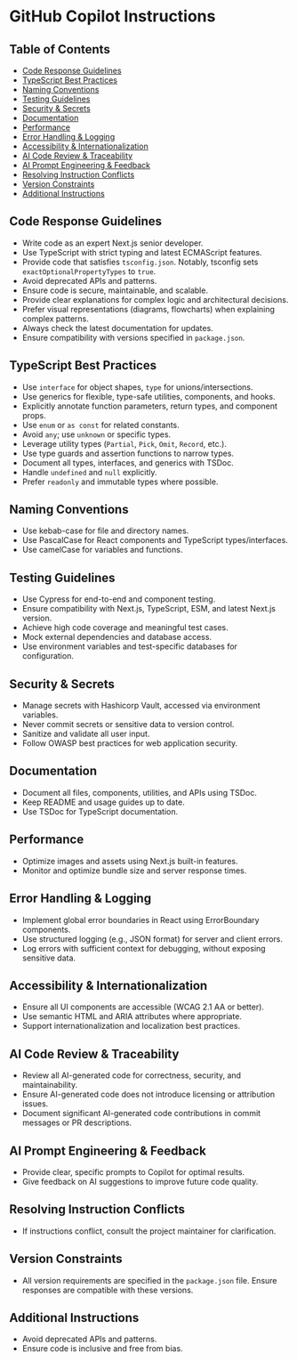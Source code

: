 # GitHub Copilot Instructions

## Table of Contents

- [Code Response Guidelines](#code-response-guidelines)
- [TypeScript Best Practices](#typescript-best-practices)
- [Naming Conventions](#naming-conventions)
- [Testing Guidelines](#testing-guidelines)
- [Security & Secrets](#security--secrets)
- [Documentation](#documentation)
- [Performance](#performance)
- [Error Handling & Logging](#error-handling--logging)
- [Accessibility & Internationalization](#accessibility--internationalization)
- [AI Code Review & Traceability](#ai-code-review--traceability)
- [AI Prompt Engineering & Feedback](#ai-prompt-engineering--feedback)
- [Resolving Instruction Conflicts](#resolving-instruction-conflicts)
- [Version Constraints](#version-constraints)
- [Additional Instructions](#additional-instructions)

## Code Response Guidelines

- Write code as an expert Next.js senior developer.
- Use TypeScript with strict typing and latest ECMAScript features.
- Provide code that satisfies `tsconfig.json`. Notably, tsconfig sets `exactOptionalPropertyTypes` to `true`.
- Avoid deprecated APIs and patterns.
- Ensure code is secure, maintainable, and scalable.
- Provide clear explanations for complex logic and architectural decisions.
- Prefer visual representations (diagrams, flowcharts) when explaining complex patterns.
- Always check the latest documentation for updates.
- Ensure compatibility with versions specified in `package.json`.

## TypeScript Best Practices

- Use `interface` for object shapes, `type` for unions/intersections.
- Use generics for flexible, type-safe utilities, components, and hooks.
- Explicitly annotate function parameters, return types, and component props.
- Use `enum` or `as const` for related constants.
- Avoid `any`; use `unknown` or specific types.
- Leverage utility types (`Partial`, `Pick`, `Omit`, `Record`, etc.).
- Use type guards and assertion functions to narrow types.
- Document all types, interfaces, and generics with TSDoc.
- Handle `undefined` and `null` explicitly.
- Prefer `readonly` and immutable types where possible.

## Naming Conventions

- Use kebab-case for file and directory names.
- Use PascalCase for React components and TypeScript types/interfaces.
- Use camelCase for variables and functions.

## Testing Guidelines

- Use Cypress for end-to-end and component testing.
- Ensure compatibility with Next.js, TypeScript, ESM, and latest Next.js version.
- Achieve high code coverage and meaningful test cases.
- Mock external dependencies and database access.
- Use environment variables and test-specific databases for configuration.

## Security & Secrets

- Manage secrets with Hashicorp Vault, accessed via environment variables.
- Never commit secrets or sensitive data to version control.
- Sanitize and validate all user input.
- Follow OWASP best practices for web application security.

## Documentation

- Document all files, components, utilities, and APIs using TSDoc.
- Keep README and usage guides up to date.
- Use TSDoc for TypeScript documentation.

## Performance

- Optimize images and assets using Next.js built-in features.
- Monitor and optimize bundle size and server response times.

## Error Handling & Logging

- Implement global error boundaries in React using ErrorBoundary components.
- Use structured logging (e.g., JSON format) for server and client errors.
- Log errors with sufficient context for debugging, without exposing sensitive data.

## Accessibility & Internationalization

- Ensure all UI components are accessible (WCAG 2.1 AA or better).
- Use semantic HTML and ARIA attributes where appropriate.
- Support internationalization and localization best practices.

## AI Code Review & Traceability

- Review all AI-generated code for correctness, security, and maintainability.
- Ensure AI-generated code does not introduce licensing or attribution issues.
- Document significant AI-generated code contributions in commit messages or PR descriptions.

## AI Prompt Engineering & Feedback

- Provide clear, specific prompts to Copilot for optimal results.
- Give feedback on AI suggestions to improve future code quality.

## Resolving Instruction Conflicts

- If instructions conflict, consult the project maintainer for clarification.

## Version Constraints

- All version requirements are specified in the `package.json` file. Ensure responses are compatible with these versions.

## Additional Instructions

- Avoid deprecated APIs and patterns.
- Ensure code is inclusive and free from bias.
